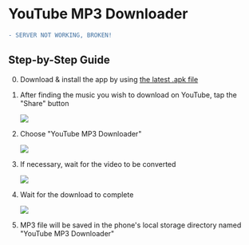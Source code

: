 # YouTube MP3 Downloader

```diff
- SERVER NOT WORKING, BROKEN!
```

## Step-by-Step Guide

0. Download & install the app by using [the latest .apk file](https://github.com/bornabesic/yt-mp3-downloader-android/releases/download/v0.2/youtube-mp3-downloader-v-0-2.apk)

1. After finding the music you wish to download on YouTube, tap the "Share" button

    ![](https://s26.postimg.org/andlb6rk9/step1.png)

2. Choose "YouTube MP3 Downloader"

    ![](https://s26.postimg.org/paejsuq6h/step2.png)

3. If necessary, wait for the video to be converted

    ![](https://s26.postimg.org/fajncyex5/step3.png)

4. Wait for the download to complete

    ![](https://s26.postimg.org/9nnafhceh/step4.png)

5. MP3 file will be saved in the phone's local storage directory named "YouTube MP3 Downloader"
